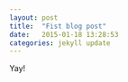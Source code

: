 ```yaml
---
layout: post
title:  "Fist blog post"
date:   2015-01-18 13:28:53
categories: jekyll update
---
```

Yay!